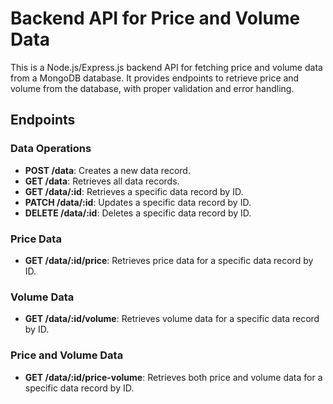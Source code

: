 # Backend API for Price and Volume Data

This is a Node.js/Express.js backend API for fetching price and volume data from a MongoDB database. It provides endpoints to retrieve price and volume from the database, with proper validation and error handling.

## Endpoints

### Data Operations

- **POST /data**: Creates a new data record.
- **GET /data**: Retrieves all data records.
- **GET /data/:id**: Retrieves a specific data record by ID.
- **PATCH /data/:id**: Updates a specific data record by ID.
- **DELETE /data/:id**: Deletes a specific data record by ID.

### Price Data

- **GET /data/:id/price**: Retrieves price data for a specific data record by ID.

### Volume Data

- **GET /data/:id/volume**: Retrieves volume data for a specific data record by ID.

### Price and Volume Data

- **GET /data/:id/price-volume**: Retrieves both price and volume data for a specific data record by ID.
